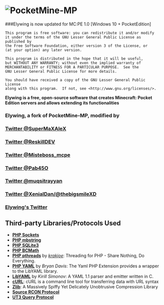 # ![PocketMine-MP](http://image.noelshack.com/fichiers/2016/43/1477490625-elybanner.png)
###Elywing is now updated for MC:PE 1.0 [Windows 10 + PocketEdition] 

	This program is free software: you can redistribute it and/or modify
	it under the terms of the GNU Lesser General Public License as published by
	the Free Software Foundation, either version 3 of the License, or
	(at your option) any later version.

	This program is distributed in the hope that it will be useful,
	but WITHOUT ANY WARRANTY; without even the implied warranty of
	MERCHANTABILITY or FITNESS FOR A PARTICULAR PURPOSE.  See the
	GNU Lesser General Public License for more details.

	You should have received a copy of the GNU Lesser General Public License
	along with this program.  If not, see <http://www.gnu.org/licenses/>.


__Elywing is a free, open-source software that creates Minecraft: Pocket Edition servers and allows extending its functionalities__


### Elywing, a fork of PocketMine-MP, modified by

### [Twitter @SuperMaXAleX](https://twitter.com/SuperMaXAleX/)

### [Twitter @ReskillDEV](https://twitter.com/ReskillDEV/)

### [Twitter @Misteboss_mcpe](https://twitter.com/Misteboss_mcpe/)

### [Twitter @Pab45O](https://twitter.com/Pab45O/)

### [Twitter @muqsitrayyan](https://twitter.com/muqsitrayyan/)

### [Twitter @XenialDan/@thebigsmileXD](https://twitter.com/xenialdan/)


### [Elywing's Twitter](https://twitter.com/elywing_h4pm/)

## Third-party Libraries/Protocols Used
* __[PHP Sockets](http://php.net/manual/en/book.sockets.php)__
* __[PHP mbstring](http://php.net/manual/en/book.mbstring.php)__
* __[PHP SQLite3](http://php.net/manual/en/book.sqlite3.php)__
* __[PHP BCMath](http://php.net/manual/en/book.bc.php)__
* __[PHP pthreads](http://pthreads.org/)__ by _[krakjoe](https://github.com/krakjoe)_: Threading for PHP - Share Nothing, Do Everything.
* __[PHP YAML](https://code.google.com/p/php-yaml/)__ by _Bryan Davis_: The Yaml PHP Extension provides a wrapper to the LibYAML library.
* __[LibYAML](http://pyyaml.org/wiki/LibYAML)__ by _Kirill Simonov_: A YAML 1.1 parser and emitter written in C.
* __[cURL](http://curl.haxx.se/)__: cURL is a command line tool for transferring data with URL syntax
* __[Zlib](http://www.zlib.net/)__: A Massively Spiffy Yet Delicately Unobtrusive Compression Library
* __[Source RCON Protocol](https://developer.valvesoftware.com/wiki/Source_RCON_Protocol)__
* __[UT3 Query Protocol](http://wiki.unrealadmin.org/UT3_query_protocol)__
